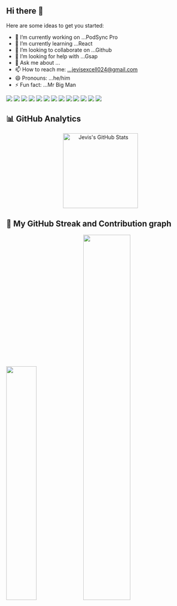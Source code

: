 ## Hi there 👋

Here are some ideas to get you started:

- 🔭 I’m currently working on ...PodSync Pro
- 🌱 I’m currently learning ...React
- 👯 I’m looking to collaborate on ...Github
- 🤔 I’m looking for help with ...Gsap
- 💬 Ask me about ...
- 📫 How to reach me: ...jevisexcell024@gmail.com
- 😄 Pronouns: ...he/him
- ⚡ Fun fact: ...Mr Big Man

<p align="left">
  <img src="https://img.shields.io/badge/Figma-F24E1E?style=for-the-badge&logo=figma&logoColor=white"/>
  <img src="https://img.shields.io/badge/HTML-E34F26?style=for-the-badge&logo=html5&logoColor=white"/>
  <img src="https://img.shields.io/badge/CSS-1572B6?style=for-the-badge&logo=css3&logoColor=white"/>
  <img src="https://img.shields.io/badge/JavaScript-F7DF1E?style=for-the-badge&logo=javascript&logoColor=black"/>
  <img src="https://img.shields.io/badge/React-20232A?style=for-the-badge&logo=react&logoColor=61DAFB"/>
  <img src="https://img.shields.io/badge/WordPress-21759B?style=for-the-badge&logo=wordpress&logoColor=white"/>
  <img src="https://img.shields.io/badge/GitHub-181717?style=for-the-badge&logo=github&logoColor=white"/>
  <img src="https://img.shields.io/badge/VS Code-007ACC?style=for-the-badge&logo=visual-studio-code&logoColor=white"/>
  <img src="https://img.shields.io/badge/Git-F05032?style=for-the-badge&logo=git&logoColor=white"/>
  <img src="https://img.shields.io/badge/Node.js-339933?style=for-the-badge&logo=nodedotjs&logoColor=white"/>
  <img src="https://img.shields.io/badge/Android-3DDC84?style=for-the-badge&logo=android&logoColor=white"/>
  <img src="https://img.shields.io/badge/Bootstrap-7952B3?style=for-the-badge&logo=bootstrap&logoColor=white"/>
  <img src="https://img.shields.io/badge/GSAP-88CE02?style=for-the-badge&logo=greensock&logoColor=white"/>
</p>


## 📊 GitHub Analytics

<div align="center">
  <img src="https://github-readme-stats.vercel.app/api?username=jevisexcell024&show_icons=true&theme=radical&include_all_commits=true&count_private=true&hide_border=true&rank_icon=github" height="200" alt="Jevis's GitHub Stats"/>
</div>



## 🧠 My  GitHub Streak and Contribution graph

<p align="left" display="flex">
  <img src="https://streak-stats.demolab.com/?user=jevisexcell024&theme=react" width="40%"/>
  <img src="https://github-readme-activity-graph.vercel.app/graph?username=jevisexcell024&theme=react-dark" width="50%" />
</p>
